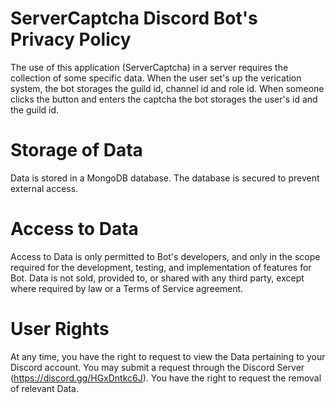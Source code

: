 # ServerCaptcha Discord Bot's Privacy Policy
The use of this application (ServerCaptcha) in a server requires the collection of some specific data. When the user set's up the verication system, the bot storages the guild id, channel id and role id. When someone clicks the button and enters the captcha the bot storages the user's id and the guild id.
# Storage of Data 
Data is stored in a MongoDB database. The database is secured to prevent external access.
# Access to Data 
Access to Data is only permitted to Bot's developers, and only in the scope required for the development, testing, and implementation of features for Bot. Data is not sold, provided to, or shared with any third party, except where required by law or a Terms of Service agreement.
# User Rights
At any time, you have the right to request to view the Data pertaining to your Discord account. You may submit a request through the Discord Server (https://discord.gg/HGxDntkc6J). You have the right to request the removal of relevant Data.
